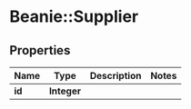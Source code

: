 # Beanie::Supplier

## Properties
Name | Type | Description | Notes
------------ | ------------- | ------------- | -------------
**id** | **Integer** |  | 


